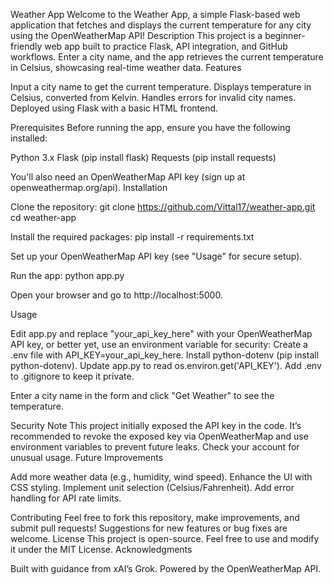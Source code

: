 Weather App
Welcome to the Weather App, a simple Flask-based web application that fetches and displays the current temperature for any city using the OpenWeatherMap API!
Description
This project is a beginner-friendly web app built to practice Flask, API integration, and GitHub workflows. Enter a city name, and the app retrieves the current temperature in Celsius, showcasing real-time weather data.
Features

Input a city name to get the current temperature.
Displays temperature in Celsius, converted from Kelvin.
Handles errors for invalid city names.
Deployed using Flask with a basic HTML frontend.

Prerequisites
Before running the app, ensure you have the following installed:

Python 3.x
Flask (pip install flask)
Requests (pip install requests)

You'll also need an OpenWeatherMap API key (sign up at openweathermap.org/api).
Installation

Clone the repository:
git clone https://github.com/Vittal17/weather-app.git
cd weather-app


Install the required packages:
pip install -r requirements.txt


Set up your OpenWeatherMap API key (see "Usage" for secure setup).

Run the app:
python app.py


Open your browser and go to http://localhost:5000.


Usage

Edit app.py and replace "your_api_key_here" with your OpenWeatherMap API key, or better yet, use an environment variable for security:
Create a .env file with API_KEY=your_api_key_here.
Install python-dotenv (pip install python-dotenv).
Update app.py to read os.environ.get('API_KEY').
Add .env to .gitignore to keep it private.


Enter a city name in the form and click "Get Weather" to see the temperature.

Security Note
This project initially exposed the API key in the code. It’s recommended to revoke the exposed key via OpenWeatherMap and use environment variables to prevent future leaks. Check your account for unusual usage.
Future Improvements

Add more weather data (e.g., humidity, wind speed).
Enhance the UI with CSS styling.
Implement unit selection (Celsius/Fahrenheit).
Add error handling for API rate limits.

Contributing
Feel free to fork this repository, make improvements, and submit pull requests! Suggestions for new features or bug fixes are welcome.
License
This project is open-source. Feel free to use and modify it under the MIT License.
Acknowledgments

Built with guidance from xAI’s Grok.
Powered by the OpenWeatherMap API.

